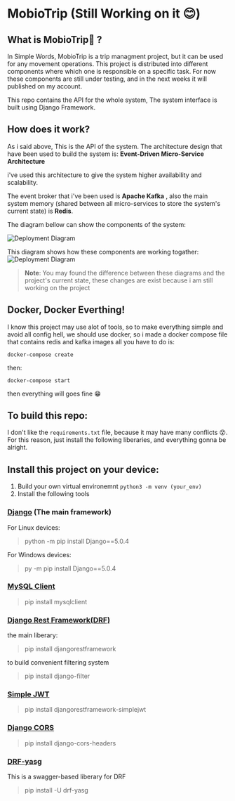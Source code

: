 # MobioTrip (Still Working on it 😊)

## What is MobioTrip💙 ?
  In Simple Words, MobioTrip is a trip managment project, but it can be used for any movement operations.
  This project is distributed into different components where which one is responsible on a specific task.
  For now these components are still under testing, and in the next weeks it will published on my account.

  This repo contains the API for the whole system, The system interface is built using Django Framework.

## How does it work? 
  As i said above, This is the API of the system. The architecture design that have been used to build the system is:
    __Event-Driven Micro-Service Architecture__
    
  i've used this architecture to give the system higher availability and scalability.

  The event broker that i've been used is __Apache Kafka__ , also the main system memory (shared between all
  micro-services to store the system's current state) is __Redis__. 

  The diagram bellow can show the components of the system:
  
  ![Deployment Diagram](https://drive.google.com/uc?export=view&id=1T86t3DGD1FGEqlM1JNXYAZTHAOyKMnKv)

  This diagram shows how these components are working togather:
  ![Deployment Diagram](https://drive.google.com/uc?export=view&id=1goUWl0tZd1nDiPD8VpYbd4ydHndo3Aae)

  >__Note__: You may found the difference between these diagrams and the project's current state, these changes
  are exist because i am still working on the project

## Docker, Docker Everthing!
  I know this project may use alot of tools, so to make everything simple and avoid all config hell, 
  we should use docker, so i made a docker compose file that contains redis and kafka images
  all you have to do is:
  
    docker-compose create

  then:
  
    docker-compose start
    
  then everything will goes fine 😁


## To build this repo:
I don't like the `requirements.txt` file, because it may have many conflicts 😵.
For this reason, just install the following liberaries, and everything gonna be alright.

## Install this project on your device:
1. Build your own virtual environemnt `python3 -m venv (your_env)`
2. Install the following tools 

### [Django](https://www.djangoproject.com/)  (The main framework)
For Linux devices:
> python -m pip install Django==5.0.4

For Windows devices:
> py -m pip install Django==5.0.4

### [MySQL Client](https://pypi.org/project/mysqlclient/)
> pip install mysqlclient

### [Django Rest Framework(DRF)](https://www.django-rest-framework.org/)
the main liberary:
> pip install djangorestframework

to build convenient filtering system
> pip install django-filter

### [Simple JWT](https://django-rest-framework-simplejwt.readthedocs.io/en/latest/)
> pip install djangorestframework-simplejwt

### [Django CORS](https://pypi.org/project/django-cors-headers/)
> pip install django-cors-headers

### [DRF-yasg](https://github.com/axnsan12/drf-yasg/) 
This is a swagger-based liberary for DRF 
> pip install -U drf-yasg
